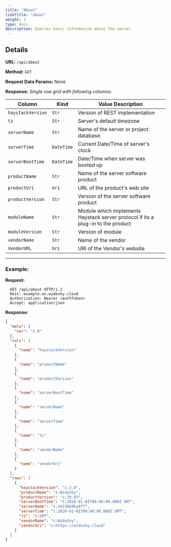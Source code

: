 ```yaml
---
title: "About"
linkTitle: "about"
weight: 1
type: docs
description: Queries basic information about the server.
---
```


## Details

**URL:** `/api/about`

**Method:** `GET`

**Request Data Params:** *None*

**Response:** *Single row grid with following columns:*

|Column|Kind|Value Description|
|------|----|-----------|
|`haystackVersion`|`Str`|Version of REST implementation|
|`tz`|`Str`|Server's default timezone|
|`serverName`|`Str`|Name of the server or project database|
|`serverTime`|`DateTime`|Current Date/Time of server's clock|
|`serverBootTime`|`DateTime`|Date/Time when server was booted up|
|`productName`|`Str`|Name of the server software product|
|`productUri`|`Uri`|URL of the product's web site|
|`productVersion`|`Str`|Version of the server software product|
|`moduleName`|`Str`|Module which implements Haystack server protocol if its a plug-in to the product|
|`moduleVersion`|`Str`|Version of module|
|`vendorName`|`Str`|Name of the vendor|
|`VendorURL`|`Uri`|URI of the Vendor's website|


---
### Example:
**Request:**
```
  GET /api/about HTTP/1.1
  Host: example.on.widesky.cloud
  Authorization: Bearer <authToken>
  Accept: application/json
```

**Response:**
```json
{
  "meta": {
    "ver": "2.0"
  },
  "cols": [
    {
      "name": "haystackVersion"
    },
    {
      "name": "productName"
    },
    {
      "name": "productVersion"
    },
    {
      "name": "serverBootTime"
    },
    {
      "name": "serverName"
    },
    {
      "name": "serverTime"
    },
    {
      "name": "tz"
    },
    {
      "name": "vendorName"
    },
    {
      "name": "vendorUri"
    }
  ],
  "rows": [
    {
      "haystackVersion": "s:3.0",
      "productName": "s:WideSky",
      "productVersion": "s:20.03",
      "serverBootTime": "t:2020-01-01T00:00:00.000Z GMT",
      "serverName": "s:34136b9ba4f7",
      "serverTime": "t:2020-01-01T00:00:00.000Z GMT",
      "tz": "s:GMT",
      "vendorName": "s:WideSky",
      "vendorUri": "u:https://widesky.cloud"
    }
  ]
}
```

